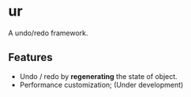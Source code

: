 # ur
A undo/redo framework.

## Features

- Undo / redo by **regenerating** the state of object.
- Performance customization; (Under development)
